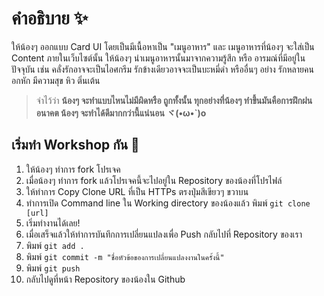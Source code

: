
# คำอธิบาย ✨

ให้น้องๆ ออกแบบ Card UI โดยเป็นมีเนื้อหาเป็น "เมนูอาหาร" และ เมนูอาหารที่น้องๆ จะใส่เป็น Content ภายในเว็บไซต์นั้น ให้น้องๆ นำเมนูอาหารนั้นมาจากความรู้สึก หรือ อารมณ์ที่มีอยู่ในปัจจุบัน เช่น คลั่งรักอาจจะเป็นไอศกรีม รักข้างเดียวอาจจะเป็นบะหมี่ดำ หรืออื่นๆ อย่าง รักหลายคน อกหัก มีความสุข หิว ติ่นเต้น

> จำไว้ว่า <b>น้องๆ จะทำแบบไหนไม่มีผิดหรือ ถูกทั้งนั้น ทุกอย่างที่น้องๆ ทำขึ้นมันคือการฝึกฝน อนาคต น้องๆ จะทำได้ดีมากกว่านี้แน่นอน ヾ(•ω•`)o</b>

## เริ่มทำ Workshop กัน 💪

1. ให้น้องๆ ทำการ fork โปรเจค
2. เมื่อน้องๆ ทำการ fork แล้วโปรเจคนี้จะไปอยู่ใน Repository ของน้องที่โปรไฟล์
3. ให้ทำการ Copy Clone URL ที่เป็น HTTPs ตรงปุ่มสีเขียวๆ ขวาบน
4. ทำการเปิด Command line ใน Working directory  ของน้องแล้ว พิมพ์ `git clone [url]`
5. เริ่มทำงานได้เลย! 
6. เมื่อเสร็จแล้วให้ทำการบันทึกการเปลี่ยนแปลงเพื่อ Push กลับไปที่ Repository ของเรา
7. พิมพ์ `git add .`
8. พิมพ์ `git commit -m "ชื่อหัวข้อของการเปลี่ยนแปลงงานในครั้งนี้"`
9. พิมพ์ `git push`
10. กลับไปดูที่หน้า Repository ของน้องใน Github
